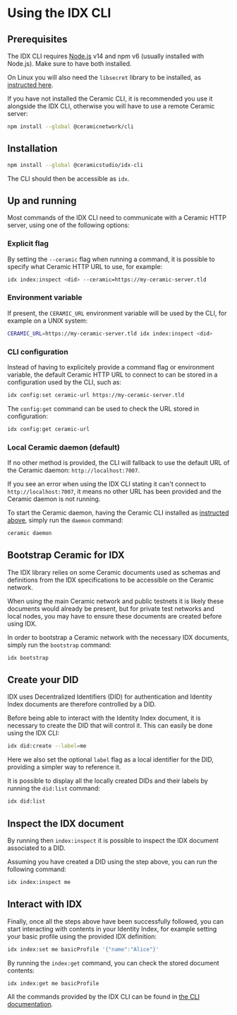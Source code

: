 # Using the IDX CLI

## Prerequisites

The IDX CLI requires [Node.js](https://nodejs.org/en/) v14 and npm v6 (usually installed with Node.js). Make sure to have both installed.

On Linux you will also need the `libsecret` library to be installed, as [instructed here](https://github.com/atom/node-keytar#on-linux).

If you have not installed the Ceramic CLI, it is recommended you use it alongside the IDX CLI, otherwise you will have to use a remote Ceramic server:

```sh
npm install --global @ceramicnetwork/cli
```

## Installation

```sh
npm install --global @ceramicstudio/idx-cli
```

The CLI should then be accessible as `idx`.

## Up and running

Most commands of the IDX CLI need to communicate with a Ceramic HTTP server, using one of the following options:

### Explicit flag

By setting the `--ceramic` flag when running a command, it is possible to specify what Ceramic HTTP URL to use, for example:

```sh
idx index:inspect <did> --ceramic=https://my-ceramic-server.tld
```

### Environment variable

If present, the `CERAMIC_URL` environment variable will be used by the CLI, for example on a UNIX system:

```sh
CERAMIC_URL=https://my-ceramic-server.tld idx index:inspect <did>
```

### CLI configuration

Instead of having to explicitely provide a command flag or environment variable, the default Ceramic HTTP URL to connect to can be stored in a configuration used by the CLI, such as:

```sh
idx config:set ceramic-url https://my-ceramic-server.tld
```

The `config:get` command can be used to check the URL stored in configuration:

```sh
idx config:get ceramic-url
```

### Local Ceramic daemon (default)

If no other method is provided, the CLI will fallback to use the default URL of the Ceramic daemon: `http://localhost:7007`.

If you see an error when using the IDX CLI stating it can't connect to `http://localhost:7007`, it means no other URL has been provided and the Ceramic daemon is not running.

To start the Ceramic daemon, having the Ceramic CLI installed as [instructed above](#prerequisites), simply run the `daemon` command:

```sh
ceramic daemon
```

## Bootstrap Ceramic for IDX

The IDX library relies on some Ceramic documents used as schemas and definitions from the IDX specifications to be accessible on the Ceramic network.

When using the main Ceramic network and public testnets it is likely these documents would already be present, but for private test networks and local nodes, you may have to ensure these documents are created before using IDX.

In order to bootstrap a Ceramic network with the necessary IDX documents, simply run the `bootstrap` command:

```sh
idx bootstrap
```

## Create your DID

IDX uses Decentralized Identifiers (DID) for authentication and Identity Index documents are therefore controlled by a DID.

Before being able to interact with the Identity Index document, it is necessary to create the DID that will control it.
This can easily be done using the IDX CLI:

```sh
idx did:create --label=me
```

Here we also set the optional `label` flag as a local identifier for the DID, providing a simpler way to reference it.

It is possible to display all the locally created DIDs and their labels by running the `did:list` command:

```sh
idx did:list
```

## Inspect the IDX document

By running then `index:inspect` it is possible to inspect the IDX document associated to a DID.

Assuming you have created a DID using the step above, you can run the following command:

```sh
idx index:inspect me
```

## Interact with IDX

Finally, once all the steps above have been successfully followed, you can start interacting with contents in your Identity Index, for example setting your basic profile using the provided IDX definition:

```sh
idx index:set me basicProfile '{"name":"Alice"}'
```

By running the `index:get` command, you can check the stored document contents:

```sh
idx index:get me basicProfile
```

All the commands provided by the IDX CLI can be found in [the CLI documentation](https://github.com/ceramicstudio/js-idx/tree/master/packages/cli#usage).

